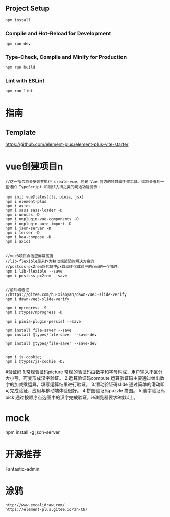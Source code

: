 
## Project Setup

```sh
npm install
```

### Compile and Hot-Reload for Development

```sh
npm run dev
```

### Type-Check, Compile and Minify for Production

```sh
npm run build
```

### Lint with [ESLint](https://eslint.org/)

```sh
npm run lint
```



# 指南

## Template
https://github.com/element-plus/element-plus-vite-starter

# vue创建项目n
```angular2html
//这一指令将会安装并执行 create-vue，它是 Vue 官方的项目脚手架工具。你将会看到一些诸如 TypeScript 和测试支持之类的可选功能提示：

npm init vue@latest(ts、pinia、jsx)
npm i element-plus
npm i axios  
npm i sass sass-loader -D
npm i unocss -D
npm i unplugin-vue-components -D
npm i unplugin-auto-import -D
npm i json-server -D
npm i terser -D
npm i koa-compose -D
npm i axios


//vue3项目自适应屏幕宽度
//lib-flexible是来作为移动端适配的解决方案的
//postcss-px2rem将代码中px自动转化成对应的rem的一个插件。
npm i lib-flexible --save 
npm i postcss-px2rem --save


//前后端验证
//https://gitee.com/hu-xiaoyan/dawn-vue3-slide-verify
npm i dawn-vue3-slide-verify

npm i nprogress -S
npm i @types/nprogress -D

npm i pinia-plugin-persist --save

npm install file-saver --save
npm install @types/file-saver --save-dev

npm install @types/file-saver --save-dev


npm i js-cookie;
npm i @types/js-cookie -D;
```
#验证码
1.常规验证码picture 常规的验证码由数字和字母构成，用户输入不区分大小写，可变形成汉字验证。
2.运算验证码compute 运算验证码主要通过给出数字的加减乘运算，填写运算结果进行验证。
3.滑动验证码slide 通过简单的滑动即可完成验证，应用与移动端体验很好。
4.拼图验证码puzzle 拼图。
5.选字验证码pick 通过按顺序点选图中的汉字完成验证，ie浏览器要求9或以上。


# mock
npm install -g json-server

# 开源推荐
Fantastic-admin



# 涂鸦
```angular2html
http://www.excalidraw.com/
https://element-plus.gitee.io/zh-CN/
```




